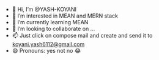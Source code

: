 - 👋 Hi, I’m @YASH-KOYANI
- 👀 I’m interested in MEAN and MERN stack
- 🌱 I’m currently learning MEAN
- 💞️ I’m looking to collaborate on ...
- 📫 Just click on compose mail and create and send it to koyani.yash6112@gmail.com
- 😄 Pronouns: yes not no 😂

<!---
YASH-KOYANI/YASH-KOYANI is a ✨ special ✨ repository because its `README.md` (this file) appears on your GitHub profile.
You can click the Preview link to take a look at your changes.
--->
